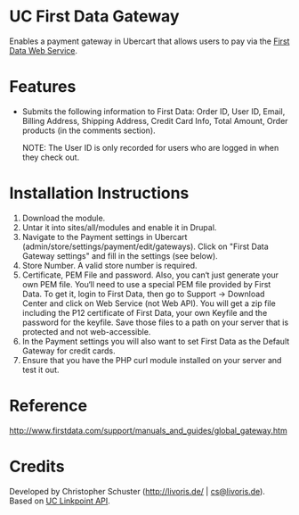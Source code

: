 UC First Data Gateway
=====================
Enables a payment gateway in Ubercart that allows users to pay via the
[First Data Web Service](http://www.firstdata.com).

Features
========
- Submits the following information to First Data: Order ID, User ID, Email,
  Billing Address, Shipping Address, Credit Card Info, Total Amount, Order
  products (in the comments section).

  NOTE: The User ID is only recorded for users who are logged in when they
  check out.

Installation Instructions
=========================
1.  Download the module.
1.  Untar it into sites/all/modules and enable it in Drupal.
1.  Navigate to the Payment settings in Ubercart
    (admin/store/settings/payment/edit/gateways).
    Click on "First Data Gateway settings" and fill in the settings (see below).
1.  Store Number. A valid store number is required.
1.  Certificate, PEM File and password. Also, you can‘t just generate your own
    PEM file. You‘ll need to use a special PEM file provided by First Data.
    To get it, login to First Data, then go to Support -> Download Center and
    click on Web Service (not Web API). You will get a zip file including the
    P12 certificate of First Data, your own Keyfile and the password for the
    keyfile. Save those files to a path on your server that is protected
    and not web-accessible.
1.  In the Payment settings you will also want to set First Data as the Default
    Gateway for credit cards.
1.  Ensure that you have the PHP curl module installed on your server and test
    it out.

Reference
=========
http://www.firstdata.com/support/manuals_and_guides/global_gateway.htm

Credits
=======
Developed by Christopher Schuster (http://livoris.de/ | cs@livoris.de).
Based on [UC Linkpoint API](http://drupal.org/project/uc_linkpoint_api).

